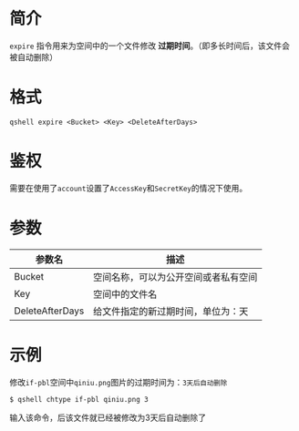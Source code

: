 # 简介

`expire` 指令用来为空间中的一个文件修改 **过期时间**。（即多长时间后，该文件会被自动删除）


# 格式
```
qshell expire <Bucket> <Key> <DeleteAfterDays>
```

# 鉴权

需要在使用了`account`设置了`AccessKey`和`SecretKey`的情况下使用。

# 参数

|参数名|描述|
|-----|-----|
|Bucket|空间名称，可以为公开空间或者私有空间|
|Key|空间中的文件名|
|DeleteAfterDays |给文件指定的新过期时间，单位为：天|

# 示例

修改`if-pbl`空间中`qiniu.png`图片的过期时间为：`3天后自动删除`

```
$ qshell chtype if-pbl qiniu.png 3
```
输入该命令，后该文件就已经被修改为3天后自动删除了

